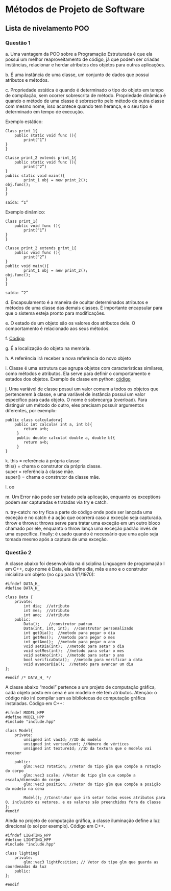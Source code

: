 # Métodos de Projeto de Software
## Lista de nivelamento POO

### Questão 1

a. Uma vantagem da POO sobre a Programação Estruturada é que ela possui um melhor reaproveitamento de código, já que podem ser criadas instâncias, relacionar e herdar atributos dos objetos para outras aplicações.

b. É uma instância de uma classe, um conjunto de dados que possui atributos e métodos.

c. Propriedade estática é quando é determinado o tipo do objeto em tempo de compilação, sem ocorrer sobrescrita de método. Propriedade dinâmica é quando o método de uma classe é sobrescrito pelo método de outra classe com mesmo nome, isso acontece quando tem herança, e o seu tipo é determinado em tempo de execução.

Exemplo estático:

	Class print_1{
		public static void func (){
			print(“1”)
	}
	}

	Classe print_2 extends print_1{
		public static void func (){
			print(“2”)
	}
	public static void main(){
			print_1 obj = new print_2();
	obj.func();
	}
	}

	saída: “1”

Exemplo dinâmico:

	Class print_1{
		public void func (){
			print(“1”)
	}
	}

	Classe print_2 extends print_1{
		public void func (){
			print(“2”)
	}
	public void main(){
			print_1 obj = new print_2();
	obj.func();
	}
	}

	saída: “2”

d. Encapsulamento é a maneira de ocultar determinados atributos e métodos de uma classe das demais classes. É importante encapsular para que o sistema esteja pronto para modificações.

e. O estado de um objeto são os valores dos atributos dele. O comportamento é relacionado aos seus métodos.

f.  [Código](https://github.com/caiovictors/Metodos-de-Projetos-de-Software/blob/master/Lista%201/codigo_class.py)

g. É a localização do objeto na memória.

h. A referência irá receber a nova referência do novo objeto

i. Classe é uma estrutura que agrupa objetos com características similares, como métodos e atributos. Ela serve para definir o comportamento e estados dos objetos. Exemplo de classe em python: [código](https://github.com/caiovictors/Metodos-de-Projetos-de-Software/blob/master/Lista%201/codigo_class.py)

j. Uma variável de classe possui um valor comum a todos os objetos que pertencerem à classe, e uma variável de instância possui um valor específico para cada objeto. O nome é sobrecarga (overload). Para distinguir um método do outro, eles precisam possuir argumentos diferentes, por exemplo:

	public class calculadora{
		public int calcula( int a, int b){
		    return a+b;
		 }
		 public double calcula( double a, double b){
		    return a+b;
		 }
	}

k. this = referência à própria classe </br>
this() = chama o construtor da própria classe. </br>
super = referência à classe mãe. </br>
super() = chama o construtor da classe mãe. </br>

l. oo

m. Um Error não pode ser tratado pela aplicação, enquanto os exceptions podem ser capturadas e tratadas via try e catch.

n. try-catch: no try fica a parte do código onde pode ser lançada uma exceção e no catch é a ação que ocorrerá caso a exceção seja capturada.
throw e throws: throws serve para tratar uma exceção em um outro bloco chamado por ele, enquanto o throw lança uma exceção padrão invés de uma específica.
finally: é usado quando é necessário que uma ação seja tomada mesmo após a captura de uma exceção.

### Questão 2
A classe abaixo foi desenvolvida na disciplina Linguagem de programação I em C++, cujo nome é Data, ela define dia, mês e ano e o construtor inicializa um objeto (no cpp para 1/1/1970): 

	#ifndef DATA_H_
	#define DATA_H_

	class Data {
		private:      
			int dia;  //atributo
			int mes;  //atributo
			int ano;  //atributo
		public:
			Data();    //construtor padrao
			Data(int, int, int);  //construtor personalizado
			int getDia();  //metodo para pegar o dia
			int getMes();  //metodo para pegar o mes
			int getAno();  //metodo para pegar o ano
			void setDia(int);  //metodo para setar o dia
			void setMes(int);  //metodo para setar o mes
			void setAno(int);  //metodo para setar o ano
			bool verificaData();  //metodo para verificar a data
			void avancarDia();  //metodo para avancar um dia
	};

	#endif /* DATA_H_ */

A classe abaixo “model” pertence a um projeto de computação gráfica, cada objeto posto em cena é um modelo e ele tem atributos. Atenção: o código não irá compilar sem as bibliotecas de computação gráfica instaladas. Código em C++:
	
	#ifndef MODEL_HPP
	#define MODEL_HPP
	#include "include.hpp"

	class Model{
		private:
		    unsigned int vaoId; //ID do modelo
		    unsigned int vertexCount; //Número de vértices
		    unsigned int textureId; //ID da textura que o modelo vai receber

		public:
		    glm::vec3 rotation; //Vetor do tipo glm que compõe a rotação do corpo
		    glm::vec3 scale; //Vetor do tipo glm que compõe a escala/dimensão do corpo
		    glm::vec3 position; //Vetor do tipo glm que compõe a posição do modelo na cena

		    Model(); //Construtor que irá setar todos esses atributos para 0, incluindo os vetores, e os valores são preenchidos fora da classe
	};
	#endif

Ainda no projeto de computação gráfica, a classe iluminação define a luz direcional (o sol por exemplo). Código em C++.

	#ifndef LIGHTING_HPP
	#define LIGHTING_HPP
	#include "include.hpp"
	
	class lighting{
		private:
		    glm::vec3 lightPosition; // Vetor do tipo glm que guarda as coordenadas da luz
		public:
	};

	#endif

